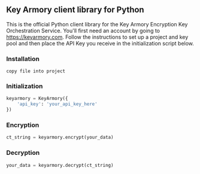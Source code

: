 ## Key Armory client library for Python

This is the official Python client library for the Key Armory Encryption Key Orchestration Service. You'll first need an account by going to https://keyarmory.com. Follow the instructions to set up a project and key pool and then place the API Key you receive in the initialization script below.

### Installation
```
copy file into project
```

### Initialization
```python
keyarmory = KeyArmory({
    'api_key': 'your_api_key_here'
})
```

### Encryption
```python
ct_string = keyarmory.encrypt(your_data)
```

### Decryption
```python
your_data = keyarmory.decrypt(ct_string)
```